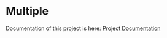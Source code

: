 # Multiple

Documentation of this project is here:
[Project Documentation](/src/main/doc/taskMultiple/package-summary.html)